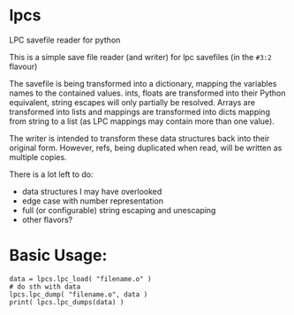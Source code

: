 # lpcs
LPC savefile reader for python

This is a simple save file reader (and writer) for lpc savefiles (in the `#3:2` flavour)

The savefile is being transformed into a dictionary, mapping the variables names to the contained values.
ints, floats are transformed into their Python equivalent, string escapes will only partially be resolved.
Arrays are transformed into lists and mappings are transformed into dicts mapping from string to a list
(as LPC mappings may contain more than one value).

The writer is intended to transform these data structures back into their original form.
However, refs, being duplicated when read, will be written as multiple copies.

There is a lot left to do:

* data structures I may have overlooked
* edge case with number representation
* full (or configurable) string escaping and unescaping
* other flavors?

# Basic Usage:

```
data = lpcs.lpc_load( "filename.o" )
# do sth with data
lpcs.lpc_dump( "filename.o", data )
print( lpcs.lpc_dumps(data) )
```

